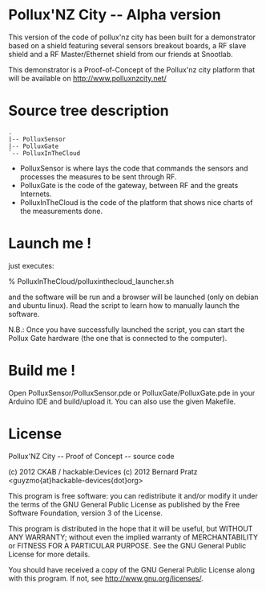 Pollux'NZ City -- Alpha version
===============================

This version of the code of pollux'nz city has been built for a demonstrator
based on a shield featuring several sensors breakout boards, a RF slave shield
and a RF Master/Ethernet shield from our friends at Snootlab.

This demonstrator is a Proof-of-Concept of the Pollux'nz city platform that
will be available on http://www.polluxnzcity.net/

Source tree description
=======================

    .
    |-- PolluxSensor
    |-- PolluxGate
    `-- PolluxInTheCloud

 * PolluxSensor is where lays the code that commands the sensors and processes
    the measures to be sent through RF.
 * PolluxGate is the code of the gateway, between RF and the greats Internets.
 * PolluxInTheCloud is the code of the platform that shows nice charts of the
    measurements done.

Launch me !
===========

just executes:

 % PolluxInTheCloud/polluxinthecloud_launcher.sh

and the software will be run and a browser will be launched (only on debian and
ubuntu linux). Read the script to learn how to manually launch the software.

N.B.: Once you have successfully launched the script, you can start the Pollux 
Gate hardware (the one that is connected to the computer).

Build me !
==========

Open PolluxSensor/PolluxSensor.pde or PolluxGate/PolluxGate.pde in your Arduino
IDE and build/upload it. You can also use the given Makefile.

License
=======

Pollux'NZ City -- Proof of Concept -- source code

(c) 2012 CKAB / hackable:Devices
(c) 2012 Bernard Pratz <guyzmo{at}hackable-devices{dot}org>

This program is free software: you can redistribute it and/or modify
it under the terms of the GNU General Public License as published by
the Free Software Foundation, version 3 of the License.

This program is distributed in the hope that it will be useful,
but WITHOUT ANY WARRANTY; without even the implied warranty of
MERCHANTABILITY or FITNESS FOR A PARTICULAR PURPOSE.  See the
GNU General Public License for more details.

You should have received a copy of the GNU General Public License
along with this program.  If not, see <http://www.gnu.org/licenses/>.

